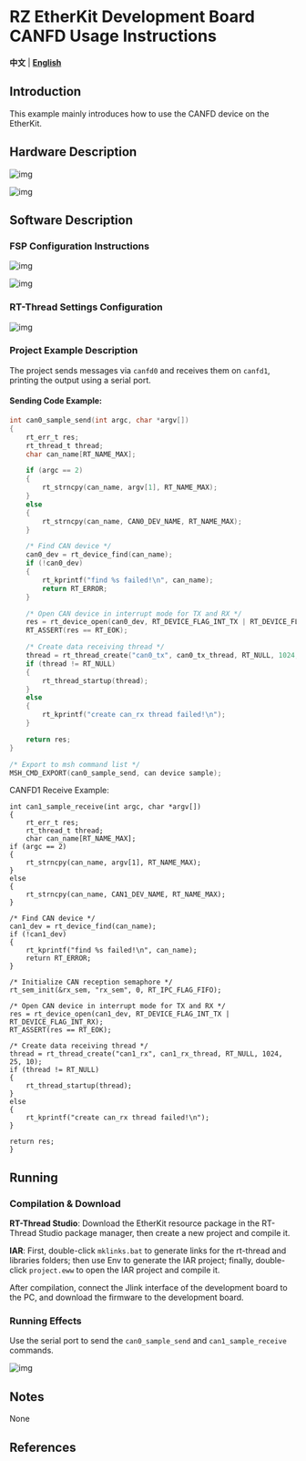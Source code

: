 # RZ EtherKit Development Board CANFD Usage Instructions

**中文** | [**English**](./README.md)

## Introduction

This example mainly introduces how to use the CANFD device on the EtherKit.

## Hardware Description

![img](./figures/wps35.jpg) 

![img](./figures/wps36.jpg) 

## Software Description

### FSP Configuration Instructions

![img](./figures/wps37.jpg) 

![img](./figures/wps38.jpg) 

### RT-Thread Settings Configuration

![img](./figures/wps39.jpg) 

### Project Example Description

The project sends messages via `canfd0` and receives them on `canfd1`, printing the output using a serial port.

#### Sending Code Example:

```c
int can0_sample_send(int argc, char *argv[])
{
    rt_err_t res;
    rt_thread_t thread;
    char can_name[RT_NAME_MAX];

    if (argc == 2)
    {
        rt_strncpy(can_name, argv[1], RT_NAME_MAX);
    }
    else
    {
        rt_strncpy(can_name, CAN0_DEV_NAME, RT_NAME_MAX);
    }

    /* Find CAN device */
    can0_dev = rt_device_find(can_name);
    if (!can0_dev)
    {
        rt_kprintf("find %s failed!\n", can_name);
        return RT_ERROR;
    }

    /* Open CAN device in interrupt mode for TX and RX */
    res = rt_device_open(can0_dev, RT_DEVICE_FLAG_INT_TX | RT_DEVICE_FLAG_INT_RX);
    RT_ASSERT(res == RT_EOK);

    /* Create data receiving thread */
    thread = rt_thread_create("can0_tx", can0_tx_thread, RT_NULL, 1024, 25, 10);
    if (thread != RT_NULL)
    {
        rt_thread_startup(thread);
    }
    else
    {
        rt_kprintf("create can_rx thread failed!\n");
    }

    return res;
}

/* Export to msh command list */
MSH_CMD_EXPORT(can0_sample_send, can device sample);
```

CANFD1 Receive Example:

    int can1_sample_receive(int argc, char *argv[])
    {
        rt_err_t res;
        rt_thread_t thread;
        char can_name[RT_NAME_MAX];
    if (argc == 2)
    {
        rt_strncpy(can_name, argv[1], RT_NAME_MAX);
    }
    else
    {
        rt_strncpy(can_name, CAN1_DEV_NAME, RT_NAME_MAX);
    }
    
    /* Find CAN device */
    can1_dev = rt_device_find(can_name);
    if (!can1_dev)
    {
        rt_kprintf("find %s failed!\n", can_name);
        return RT_ERROR;
    }
    
    /* Initialize CAN reception semaphore */
    rt_sem_init(&rx_sem, "rx_sem", 0, RT_IPC_FLAG_FIFO);
    
    /* Open CAN device in interrupt mode for TX and RX */
    res = rt_device_open(can1_dev, RT_DEVICE_FLAG_INT_TX | RT_DEVICE_FLAG_INT_RX);
    RT_ASSERT(res == RT_EOK);
    
    /* Create data receiving thread */
    thread = rt_thread_create("can1_rx", can1_rx_thread, RT_NULL, 1024, 25, 10);
    if (thread != RT_NULL)
    {
        rt_thread_startup(thread);
    }
    else
    {
        rt_kprintf("create can_rx thread failed!\n");
    }
    
    return res;
    }
## Running

### Compilation & Download

**RT-Thread Studio**: Download the EtherKit resource package in the RT-Thread Studio package manager, then create a new project and compile it.

**IAR**: First, double-click `mklinks.bat` to generate links for the rt-thread and libraries folders; then use Env to generate the IAR project; finally, double-click `project.eww` to open the IAR project and compile it.

After compilation, connect the Jlink interface of the development board to the PC, and download the firmware to the development board.

### Running Effects

Use the serial port to send the `can0_sample_send` and `can1_sample_receive` commands.

![img](./figures/wps40.jpg) 

## Notes

None

## References